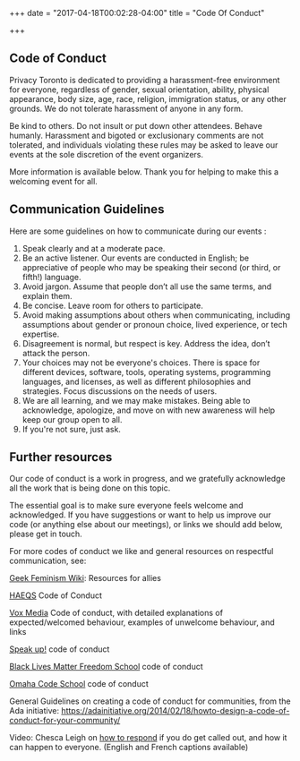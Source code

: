 +++
date = "2017-04-18T00:02:28-04:00"
title = "Code Of Conduct"

+++

## Code of Conduct


Privacy Toronto is dedicated to providing a harassment-free environment for everyone, regardless of gender, sexual orientation, ability, physical appearance, body size, age, race, religion, immigration status, or any other grounds. We do not tolerate harassment of anyone in any form.

Be kind to others. Do not insult or put down other attendees. Behave humanly. Harassment and bigoted or exclusionary comments are not tolerated, and individuals violating these rules may be asked to leave our events at the sole discretion of the event organizers.

More information is available below. Thank you for helping to make this a welcoming event for all.

## Communication Guidelines

Here are some guidelines on how to communicate during our events :

1. Speak clearly and at a moderate pace.
2. Be an active listener. Our events are conducted in English; be appreciative of people who may be speaking their second (or third, or fifth!) language.
3. Avoid jargon. Assume that people don’t all use the same terms, and explain them.
4. Be concise. Leave room for others to participate.
5. Avoid making assumptions about others when communicating, including assumptions about gender or pronoun choice, lived experience, or tech expertise.
6. Disagreement is normal, but respect is key. Address the idea, don’t attack the person.
7. Your choices may not be everyone's choices. There is space for different devices, software, tools, operating systems, programming languages, and licenses, as well as different philosophies and strategies. Focus discussions on the needs of users.
8. We are all learning, and we may make mistakes. Being able to acknowledge, apologize, and move on with new awareness will help keep our group open to all.
9. If you're not sure, just ask.

## Further resources

Our code of conduct is a work in progress, and we gratefully acknowledge all the work that is being done on this topic.

The essential goal is to make sure everyone feels welcome and acknowledged. If you have suggestions or want to help us improve our code (or anything else about our meetings), or links we should add below, please get in touch.

For more codes of conduct we like and general resources on respectful communication, see:

[Geek Feminism Wiki](http://geekfeminism.wikia.com/wiki/Resources_for_allies "Geek Feminism: Ally resources"): Resources for allies

[HAEQS](https://haeqs.xyz/code-of-conduct/ "HAEQS Code of Conduct") Code of Conduct

[Vox Media](http://code-of-conduct.voxmedia.com/ "Vox Media Code of Conduct") Code of conduct, with detailed explanations of expected/welcomed behaviour, examples of unwelcome behaviour, and links

[Speak up!](https://web.archive.org/web/20141109123859/http://speakup.io/coc.html "Speak Up! Code of Conduct") code of conduct

[Black Lives Matter Freedom School](http://freedomschool.ca/code/ "BLM Freedom School Code") code of conduct

[Omaha Code School](https://github.com/omahacodeschool/code_of_conduct "Omaha Code School Code of Conduct") code of conduct

General Guidelines on creating a code of conduct for communities, from the Ada initiative:
<https://adainitiative.org/2014/02/18/howto-design-a-code-of-conduct-for-your-community/>

Video: Chesca Leigh on [how to respond](https://youtu.be/C8xJXKYL8pU "Chesca Leigh on Getting Called out") if you do get called out, and how it can happen to everyone. (English and French captions available)
